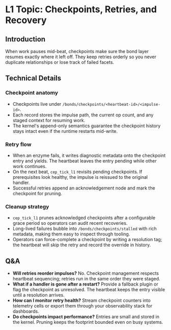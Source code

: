 # L1 Topic: Checkpoints, Retries, and Recovery

## Introduction
When work pauses mid-beat, checkpoints make sure the bond layer resumes exactly where it left off. They keep retries orderly so you never duplicate relationships or lose track of failed facets.

## Technical Details
### Checkpoint anatomy
- Checkpoints live under `/bonds/checkpoints/<heartbeat-id>/<impulse-id>`.
- Each record stores the impulse path, the current op count, and any staged context for resuming work.
- The kernel's append-only semantics guarantee the checkpoint history stays intact even if the runtime restarts mid-write.

### Retry flow
- When an enzyme fails, it writes diagnostic metadata onto the checkpoint entry and yields. The heartbeat leaves the entry pending while other work continues.
- On the next beat, `cep_tick_l1` revisits pending checkpoints. If prerequisites look healthy, the impulse is reissued to the original handler.
- Successful retries append an acknowledgement node and mark the checkpoint for pruning.

### Cleanup strategy
- `cep_tick_l1` prunes acknowledged checkpoints after a configurable grace period so operators can audit recent recoveries.
- Long-lived failures bubble into `/bonds/checkpoints/stalled` with rich metadata, making them easy to inspect through tooling.
- Operators can force-complete a checkpoint by writing a resolution tag; the heartbeat will skip the retry and record the override in history.

## Q&A
- **Will retries reorder impulses?** No. Checkpoint management respects heartbeat sequencing; retries run in the same order they were staged.
- **What if a handler is gone after a restart?** Provide a fallback plugin or flag the checkpoint as unresolved. The heartbeat keeps the entry visible until a resolution arrives.
- **How can I monitor retry health?** Stream checkpoint counters into telemetry cells or export them through your observability stack for dashboards.
- **Do checkpoints impact performance?** Entries are small and stored in the kernel. Pruning keeps the footprint bounded even on busy systems.
